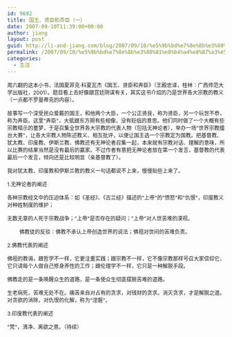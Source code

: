 ```yaml
---
id: 9692
title: 国王、贤臣和弄臣（一）
date: 2007-09-10T11:39:00+00:00
author: jiang
layout: post
guid: http://li-and-jiang.com/blog/2007/09/10/%e5%9b%bd%e7%8e%8b%e3%80%81%e8%b4%a4%e8%87%a3%e5%92%8c%e5%bc%84%e8%87%a3%ef%bc%88%e4%b8%80%ef%bc%89/
permalink: /2007/09/10/%e5%9b%bd%e7%8e%8b%e3%80%81%e8%b4%a4%e8%87%a3%e5%92%8c%e5%bc%84%e8%87%a3%ef%bc%88%e4%b8%80%ef%bc%89/
categories:
  - 生活
---
```

<span style="font-size:9pt">周六翻的这本小书，法国夏菲克·科夏瓦杰《国王、贤臣和弄臣》（王殿忠译，桂林：广西师范大学出版社，2001）。题目看上去好像跟宫廷阴谋有关，其实这书介绍的乃是世界各大宗教的教义（一点都不罗曼蒂克的内容）。<br /> </span>

<span style="font-size:9pt">故事写一个深受民众爱戴的国王，和他两个大臣，一个公正贤良，称为贤臣，另一个玩世不恭，称为弄臣。这里"弄臣"，大抵跟东方朔有些相像，没有贬低的意思。他们同时做了一个大概有些宗教暗示的噩梦，于是召集全世界各大宗教的代表人物（包括无神论者），举办一场"世界宗教擂台大赛"，让各大宗教人物陈述教义、相互批评，以便让国王选一个宗教定为国教。把基督教、犹太教、印度教、伊斯兰教、佛教还有无神论者召集一起，本来就有宗教对话、理解的意味，所以比赛的结果当然是没有最后的赢家。不过作者有意把无神论者放在第一个发言，基督教的代表最后一个发言，倾向还是比较明显（亲基督教了）。<br /> </span>

<span style="font-size:9pt">我对犹太教、印度教和伊斯兰教的教义一句话都说不上来，慢慢贴些上来了。<br /> </span>

<span style="font-size:9pt">1.无神论者的阐述<br /> </span>

<span style="font-size:9pt">各种宗教经文中的压迫体系：如《圣经》、《古兰经》描述的"上帝"的"愤怒"和"仇恨"，印度教义对种姓制度的维护；<br /> </span>

<span style="font-size:9pt">无数无辜的人死于宗教战争；"上帝"是否存在的疑问；"上帝"对人世苦难的漠视。<br /> </span>

<p style="margin-left:21pt">
  <span style="font-size:9pt">佛教徒的反驳：佛教不承认上帝创造世界的说法；佛祖对世间的苦难负责。<br /> </span>
</p>

<span style="font-size:9pt">2.佛教代表的阐述<br /> </span>

<span style="font-size:9pt">佛祖的教诲，跟哲学不一样，它更注重实践；跟宗教不一样，它不像宗教那样号召大家信仰它，它只请每个人做自己修身养性的工作；跟伦理学不一样，它只是一种解脱手段。<br /> </span>

<span style="font-size:9pt">佛教走的是一条唤醒众生的道路，是一条使众生彻底摆脱苦难的道路。<br /> </span>

<span style="font-size:9pt">生老病死，苦难无处不在。痛苦来自对占有的贪求，对钱财的贪求。消灭贪求，才是解脱之道。对贪欲的消除，对仇恨的化解，称为"涅磐"。<br /> </span>

<span style="font-size:9pt">3.印度教代表的阐述<br /> </span>

<span style="font-size:9pt">"梵"，清净、离欲之意。（待续）</span>